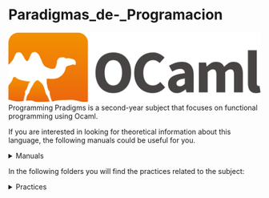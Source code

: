 # Paradigmas_de-_Programacion
![Ocaml](./assets/OCaml_Logo.svg.png)
Programming Pradigms is a second-year subject that focuses on functional programming using Ocaml.

If you are interested in looking for theoretical information about this language, the following manuals could be useful for you.

<details>
<summary>Manuals</summary>
  
- [Ocaml Manual](https://v2.ocaml.org/manual/objectexamples.html)
- [Data Structures and Functional Programming](https://cs3110.github.io/textbook/cover.html)
- [Objects in Ocaml](https://ocaml.org/docs/objects)
- [More Object info](https://dev.realworldocaml.org/objects.html)

</details>

In the following folders you will find the practices related to the subject:

<details>
  <summary>Practices</summary>

  - [P1](https://github.com/Pereirooo/Paradigmas_de_Programacion/tree/main/P1)
  - [P2](https://github.com/Pereirooo/Paradigmas_de_Programacion/tree/main/P2)
  - [P3](https://github.com/Pereirooo/Paradigmas_de_Programacion/tree/main/P3)
  - [P4](https://github.com/Pereirooo/Paradigmas_de_Programacion/tree/main/P4)
  - [P5](https://github.com/Pereirooo/Paradigmas_de_Programacion/tree/main/P5)
  - [P6](https://github.com/Pereirooo/Paradigmas_de_Programacion/tree/main/P6)
  - [P7](https://github.com/Pereirooo/Paradigmas_de_Programacion/tree/main/P7)
  - [P8](https://github.com/Pereirooo/Paradigmas_de_Programacion/tree/main/P8)
  - [P9](https://github.com/Pereirooo/Paradigmas_de_Programacion/tree/main/P9)
  - [P11](https://github.com/Pereirooo/Paradigmas_de_Programacion/tree/main/P11)
</details>
